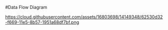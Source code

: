 #Data Flow Diagram 


https://cloud.githubusercontent.com/assets/16803698/14149348/62530d32-f669-11e5-8b57-1951a68df7bf.png
